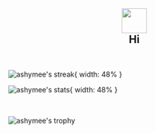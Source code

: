 <h2 align="center">
<img src="https://media.giphy.com/media/hvRJCLFzcasrR4ia7z/giphy.gif" width="50px">
<br/>
Hi
</h2>

<br/>

![ashymee's streak](https://github-readme-streak-stats.herokuapp.com/?user=ashymee&theme=dark){ width: 48% }

![ashymee's stats](https://github-readme-stats.vercel.app/api?username=ashymee&show_icons=true&hide_border=true&theme=dark){ width: 48% }

<br/>

![ashymee's trophy](https://github-profile-trophy.vercel.app/?username=ashymee&rank=S,AAA,AA,A&theme=juicyfresh&margin-w=15)
